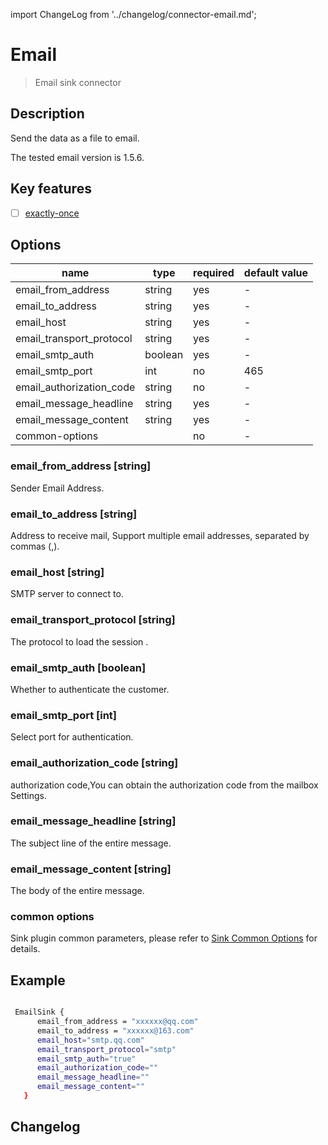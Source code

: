 import ChangeLog from '../changelog/connector-email.md';

# Email

> Email sink connector

## Description

Send the data as a file to email.

The tested email version is 1.5.6.

## Key features

- [ ] [exactly-once](../../concept/connector-v2-features.md)

## Options

|           name           |  type   | required | default value |
|--------------------------|---------|----------|---------------|
| email_from_address       | string  | yes      | -             |
| email_to_address         | string  | yes      | -             |
| email_host               | string  | yes      | -             |
| email_transport_protocol | string  | yes      | -             |
| email_smtp_auth          | boolean | yes      | -             |
| email_smtp_port          | int     | no       | 465           |
| email_authorization_code | string  | no       | -             |
| email_message_headline   | string  | yes      | -             |
| email_message_content    | string  | yes      | -             |
| common-options           |         | no       | -             |

### email_from_address [string]

Sender Email Address.

### email_to_address [string]

Address to receive mail, Support multiple email addresses, separated by commas (,).

### email_host [string]

SMTP server to connect to.

### email_transport_protocol [string]

The protocol to load the session .

### email_smtp_auth [boolean]

Whether to authenticate the customer.

### email_smtp_port [int]

Select port for authentication.

### email_authorization_code [string]

authorization code,You can obtain the authorization code from the mailbox Settings.

### email_message_headline [string]

The subject line of the entire message.

### email_message_content [string]

The body of the entire message.

### common options

Sink plugin common parameters, please refer to [Sink Common Options](../sink-common-options.md) for details.

## Example

```bash

 EmailSink {
      email_from_address = "xxxxxx@qq.com"
      email_to_address = "xxxxxx@163.com"
      email_host="smtp.qq.com"
      email_transport_protocol="smtp"
      email_smtp_auth="true"
      email_authorization_code=""
      email_message_headline=""
      email_message_content=""
   }

```

## Changelog

<ChangeLog />

